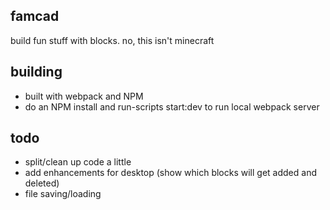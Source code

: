 ## famcad

build fun stuff with blocks. no, this isn't minecraft

## building
* built with webpack and NPM
* do an NPM install and run-scripts start:dev to run local webpack server

## todo
* split/clean up code a little
* add enhancements for desktop (show which blocks will get added and deleted)
* file saving/loading


